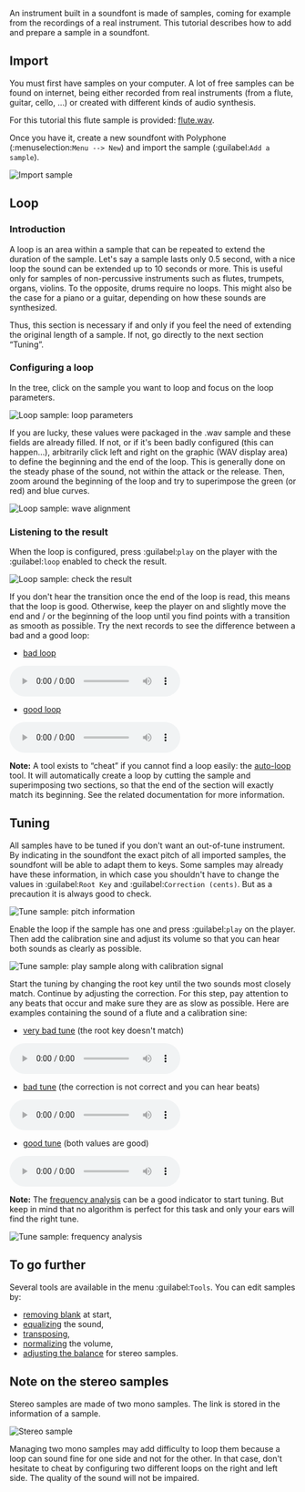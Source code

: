 An instrument built in a soundfont is made of samples, coming for example from the recordings of a real instrument.
This tutorial describes how to add and prepare a sample in a soundfont.


## Import


You must first have samples on your computer.
A lot of free samples can be found on internet, being either recorded from real instruments (from a flute, guitar, cello, …) or created with different kinds of audio synthesis.

For this tutorial this flute sample is provided: <a href="downloads/tutorials/flute.wav" download>flute.wav</a>.

Once you have it, create a new soundfont with Polyphone (:menuselection:`Menu --> New`) and import the sample (:guilabel:`Add a sample`).


![Import sample](images/import-sample.png "Import sample")


## Loop


### Introduction


A loop is an area within a sample that can be repeated to extend the duration of the sample.
Let's say a sample lasts only 0.5 second, with a nice loop the sound can be extended up to 10 seconds or more.
This is useful only for samples of non-percussive instruments such as flutes, trumpets, organs, violins.
To the opposite, drums require no loops.
This might also be the case for a piano or a guitar, depending on how these sounds are synthesized.

Thus, this section is necessary if and only if you feel the need of extending the original length of a sample.
If not, go directly to the next section “Tuning”.


### Configuring a loop


In the tree, click on the sample you want to loop and focus on the loop parameters.


![Loop sample: loop parameters](images/loop-sample-1.png "Loop sample: loop parameters")


If you are lucky, these values were packaged in the .wav sample and these fields are already filled.
If not, or if it's been badly configured (this can happen…), arbitrarily click left and right on the graphic (WAV display area) to define the beginning and the end of the loop.
This is generally done on the steady phase of the sound, not within the attack or the release.
Then, zoom around the beginning of the loop and try to superimpose the green (or red) and blue curves.


![Loop sample: wave alignment](images/loop-sample-2.png "Loop sample: wave alignment")


### Listening to the result


When the loop is configured, press :guilabel:`play` on the player with the :guilabel:`loop` enabled to check the result.


![Loop sample: check the result](images/loop-sample-3.png "Loop sample: check the result")


If you don't hear the transition once the end of the loop is read, this means that the loop is good.
Otherwise, keep the player on and slightly move the end and / or the beginning of the loop until you find points with a transition as smooth as possible.
Try the next records to see the difference between a bad and a good loop:

* <a href="downloads/tutorials/bad-loop.mp3" download>bad loop</a>

![](downloads/tutorials/bad-loop.mp3)

* <a href="downloads/tutorials/good-loop.mp3" download>good loop</a>

![](downloads/tutorials/good-loop.mp3)

<!-- note begin -->
**Note:** A tool exists to “cheat” if you cannot find a loop easily: the [auto-loop][s-tool-autoloop] tool.
It will automatically create a loop by cutting the sample and superimposing two sections, so that the end of the section will exactly match its beginning.
See the related documentation for more information.
<!-- note end -->


## Tuning


All samples have to be tuned if you don't want an out-of-tune instrument.
By indicating in the soundfont the exact pitch of all imported samples, the soundfont will be able to adapt them to keys.
Some samples may already have these information, in which case you shouldn't have to change the values in :guilabel:`Root Key` and :guilabel:`Correction (cents)`.
But as a precaution it is always good to check.


![Tune sample: pitch information](images/tune-sample-1.png "Tune sample: pitch information")


Enable the loop if the sample has one and press :guilabel:`play` on the player.
Then add the calibration sine and adjust its volume so that you can hear both sounds as clearly as possible.


![Tune sample: play sample along with calibration signal](images/tune-sample-2.png "Tune sample: play sample along with calibration signal")


Start the tuning by changing the root key until the two sounds most closely match.
Continue by adjusting the correction.
For this step, pay attention to any beats that occur and make sure they are as slow as possible.
Here are examples containing the sound of a flute and a calibration sine:

* <a href="downloads/tutorials/very-bad-tune.mp3" download>very bad tune</a> (the root key doesn't match)

![](downloads/tutorials/very-bad-tune.mp3)

* <a href="downloads/tutorials/bad-tune.mp3" download>bad tune</a> (the correction is not correct and you can hear beats)

![](downloads/tutorials/bad-tune.mp3)

* <a href="downloads/tutorials/good-tune.mp3" download>good tune</a> (both values are good)

![](downloads/tutorials/good-tune.mp3)

<!-- note begin -->
**Note:** The [frequency analysis][s-editor-freq] can be a good indicator to start tuning. But keep in mind that no algorithm is perfect for this task and only your ears will find the right tune.
<!-- note end -->


![Tune sample: frequency analysis](images/tune-sample-3.png "Tune sample: frequency analysis")


## To go further


Several tools are available in the menu :guilabel:`Tools`.
You can edit samples by:

* [removing blank][s-tool-removeblank] at start,
* [equalizing][s-editor-eq] the sound,
* [transposing][s-tool-transpose],
* [normalizing][s-tool-volume] the volume,
* [adjusting the balance][s-tool-balance] for stereo samples.


## Note on the stereo samples


Stereo samples are made of two mono samples.
The link is stored in the information of a sample.


![Stereo sample](images/stereo-sample.png "Stereo sample")


Managing two mono samples may add difficulty to loop them because a loop can sound fine for one side and not for the other.
In that case, don't hesitate to cheat by configuring two different loops on the right and left side.
The quality of the sound will not be impaired.


[s-editor-eq]:        manual/soundfont-editor/editing-pages/sample-editor#doc_eq
[s-editor-freq]:      manual/soundfont-editor/editing-pages/sample-editor.md#doc_freq
[s-tool-autoloop]:    manual/soundfont-editor/tools/sample-tools.md#doc_autoloop
[s-tool-balance]:     manual/soundfont-editor/tools/sample-tools.md#doc_balance
[s-tool-removeblank]: manual/soundfont-editor/tools/sample-tools.md#doc_removeblank
[s-tool-transpose]:   manual/soundfont-editor/tools/sample-tools.md#doc_transpose
[s-tool-volume]:      manual/soundfont-editor/tools/sample-tools.md#doc_volume
